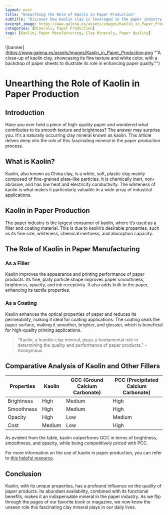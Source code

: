 ```yaml
---
layout: post
title: "Unearthing the Role of Kaolin in Paper Production"
subtitle: "Discover how kaolin clay is leveraged in the paper industry to enhance quality and performance."
excerpt_image: https://www.galena.es/assets/images/Kaolin_in_Paper_Production.png
categories: [Minerals, Paper Production]
tags: [Kaolin, Paper Manufacturing, Clay Minerals, Paper Quality]
---
```


![banner](https://www.galena.es/assets/images/Kaolin_in_Paper_Production.png ""A close-up of kaolin clay, showcasing its fine texture and white color, with a backdrop of paper sheets to illustrate its role in enhancing paper quality."")

# Unearthing the Role of Kaolin in Paper Production

## Introduction
Have you ever held a piece of high-quality paper and wondered what contributes to its smooth texture and brightness? The answer may surprise you. It's a naturally occurring clay mineral known as kaolin. This article delves deep into the role of this fascinating mineral in the paper production process.

## What is Kaolin?
Kaolin, also known as China clay, is a white, soft, plastic clay mainly composed of fine-grained plate-like particles. It is chemically inert, non-abrasive, and has low heat and electricity conductivity. The whiteness of kaolin is what makes it particularly valuable in a wide array of industrial applications.

## Kaolin in Paper Production
The paper industry is the largest consumer of kaolin, where it’s used as a filler and coating material. This is due to kaolin’s desirable properties, such as its fine size, whiteness, chemical inertness, and absorption capacity.

## The Role of Kaolin in Paper Manufacturing

### As a Filler
Kaolin improves the appearance and printing performance of paper products. Its fine, platy particle shape improves paper smoothness, brightness, opacity, and ink receptivity. It also adds bulk to the paper, enhancing its tactile properties.

### As a Coating
Kaolin enhances the optical properties of paper and reduces its permeability, making it ideal for coating applications. The coating seals the paper surface, making it smoother, brighter, and glossier, which is beneficial for high-quality printing applications.

> "Kaolin, a humble clay mineral, plays a fundamental role in determining the quality and performance of paper products." - Anonymous 

## Comparative Analysis of Kaolin and Other Fillers

| Properties | Kaolin | GCC (Ground Calcium Carbonate) | PCC (Precipitated Calcium Carbonate) |
|------------|--------|------------------------|---------------------------|
| Brightness | High   | Medium                | High                      |
| Smoothness | High   | Medium                | High                      |
| Opacity    | High   | Low                   | Medium                    |
| Cost       | Medium | Low                   | High                      |

As evident from the table, kaolin outperforms GCC in terms of brightness, smoothness, and opacity, while being competitively priced with PCC.

For more information on the use of kaolin in paper production, you can refer to [this helpful resource](https://www.sciencedirect.com/topics/materials-science/kaolin).

## Conclusion
Kaolin, with its unique properties, has a profound influence on the quality of paper products. Its abundant availability, combined with its functional benefits, makes it an indispensable mineral in the paper industry. As we flip through the pages of our favorite book or magazine, we now know the unseen role this fascinating clay mineral plays in our daily lives.